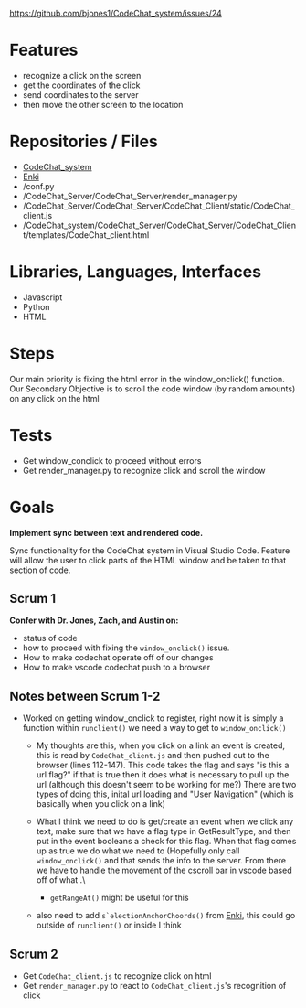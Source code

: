https://github.com/bjones1/CodeChat_system/issues/24

# Features

- recognize a click on the screen
- get the coordinates of the click
- send coordinates to the server
- then move the other screen to the location

# Repositories / Files

- [CodeChat_system](https://github.com/bjones1/CodeChat_system)
- [Enki](https://github.com/bjones1/enki/blob/master/enki/plugins/preview/preview_sync.py#L556)
- /conf.py
- /CodeChat_Server/CodeChat_Server/render_manager.py
- /CodeChat_Server/CodeChat_Server/CodeChat_Client/static/CodeChat_client.js
- /CodeChat_system/CodeChat_Server/CodeChat_Server/CodeChat_Client/templates/CodeChat_client.html

# Libraries, Languages, Interfaces

- Javascript
- Python
- HTML

# Steps

Our main priority is fixing the html error in the window_onclick() function.
Our Secondary Objective is to scroll the code window (by random amounts) on any click on the html

# Tests
- Get window_conclick to proceed without errors
- Get render_manager.py to recognize click and scroll the window

# Goals

**Implement sync between text and rendered code.**
    
Sync functionality for the CodeChat system in Visual Studio Code.
Feature will allow the user to click parts of the HTML window and be taken to that section of code.

## Scrum 1

**Confer with Dr. Jones, Zach, and Austin on:**
- status of code
- how to proceed with fixing the ``window_onclick()`` issue.
- How to make codechat operate off of our changes
- How to make vscode codechat push to a browser

## Notes between Scrum 1-2

- Worked on getting window_onclick to register, right now it is simply a function within ``runclient()`` we need a way to get to ``window_onclick()``

    - My thoughts are this, when you click on a link an event is created, this is read by `CodeChat_client.js` and then pushed out to the browser (lines 112-147). This code takes the flag and says "is this a url flag?" if that is true then it does what is necessary to pull up the url (although this doesn't seem to be working for me?) There are two types of doing this, inital url loading and "User Navigation" (which is basically when you click on a link)

    - What I think we need to do is get/create an event when we click any text, make sure that we have a flag type in GetResultType, and then put in the event booleans a check for this flag. When that flag comes up as true we do what we need to (Hopefully only call ``window_onclick()`` and that sends the info to the server. From there we have to handle the movement of the cscroll bar in vscode based off of what .\

        - ``getRangeAt()`` might be useful for this

    - also need to add ``s`electionAnchorChoords()`` from [Enki](https://github.com/bjones1/enki/blob/master/enki/plugins/preview/preview_sync.py#L556), this could go outside of ``runclient()`` or inside I think

## Scrum 2
- Get `CodeChat_client.js` to recognize click on html
- Get `render_manager.py` to react to `CodeChat_client.js`'s recognition of click
